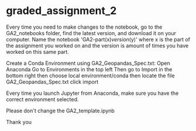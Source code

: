 # graded_assignment_2

Every time you need to make changes to the notebook, 
go to the GA2_notebooks folder, find the latest version, and download it on your computer.
Name the notebook 'GA2-part(x)_version_(y)'
where x is the part of the assignment you worked on and the version is amount of times you have worked on this same part.

Create a Conda Environment using GA2_Geopandas_Spec.txt:
  Open Anaconda
  Go to Environments in the top left
  Then go to Import in the bottom right
  then choose local environment/conda
  then locate the file GA2_Geopandas_Spec.txt
  click import

  Every time you launch Jupyter from Anaconda, make sure you have the correct environment selected.

Please don't change the GA2_template.ipynb

Thank you
